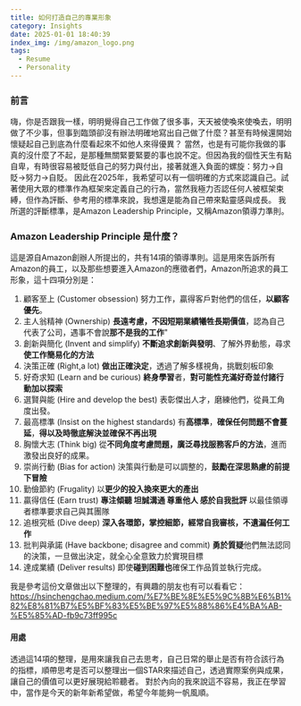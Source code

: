 ```yaml
---
title: 如何打造自己的專業形象
category: Insights
date: 2025-01-01 18:40:39
index_img: /img/amazon_logo.png
tags: 
  - Resume
  - Personality
---
```


### 前言

嗨，你是否跟我一樣，明明覺得自己工作做了很多事，天天被使喚來使喚去，明明做了不少事，但事到臨頭卻沒有辦法明確地寫出自己做了什麼？甚至有時候還開始懷疑起自己到底為什麼看起來不如他人來得優異？
當然，也是有可能你我做的事真的沒什麼了不起，是那種無關緊要緊要的事也說不定。但因為我的個性天生有點自卑，有時很容易被貶低自己的努力與付出，接著就進入負面的螺旋：努力->自貶->努力->自貶。
因此在2025年，我希望可以有一個明確的方式來認識自己。試著使用大眾的標準作為框架來定義自己的行為，當然我極力否認任何人被框架束縛，但作為評斷、參考用的標準來說，我想還是能為自己帶來點靈感與成長。
我所選的評斷標準，是Amazon Leadership Principle，又稱Amazon領導力準則。

### Amazon Leadership Principle 是什麼？

這是源自Amazon創辦人所提出的，共有14項的領導準則。這是用來告訴所有Amazon的員工，以及那些想要進入Amazon的應徵者們，Amazon所追求的員工形象，這十四項分別是：
1. 顧客至上 (Customer obsession) 努力工作，贏得客戶對他們的信任，**以顧客優先**。
2. 主人翁精神 (Ownership) **長遠考慮，不因短期業績犧牲長期價值**，認為自己代表了公司，遇事不會說**那不是我的工作**"
3. 創新與簡化 (Invent and simplify) **不斷追求創新與發明**、了解外界動態，尋求**使工作簡易化的方法**
4. 決策正確 (Right,a lot) **做出正確決定**，透過了解多樣視角，挑戰刻板印象
5. 好奇求知 (Learn and be curious) **終身學習**者，**對可能性充滿好奇並付諸行動加以探索**
6. 選賢與能 (Hire and develop the best) 表彰傑出人才，磨練他們，從員工角度出發。
7. 最高標準 (Insist on the highest standards) 有**高標準**，**確保任何問題不會蔓延**，**得以及時徹底解決並確保不再出現**
8. 胸懷大志 (Think big) 從**不同角度考慮問題，廣泛尋找服務客戶的方法**，進而激發出良好的成果。
9. 崇尚行動 (Bias for action) 決策與行動是可以調整的，**鼓勵在深思熟慮的前提下冒險**
10. 勤儉節約 (Frugality) 以**更少的投入換來更大的產出**
11. 贏得信任 (Earn trust) **專注傾聽 坦誠溝通 尊重他人 感於自我批評** 以最佳領導者標準要求自己與其團隊
12. 追根究柢 (Dive deep) **深入各環節，掌控細節，經常自我審核，不遺漏任何工作**
13. 批判與承諾 (Have backbone; disagree and commit) **勇於質疑**他們無法認同的決策，一旦做出決定，就全心全意致力於實現目標
14. 達成業績 (Deliver results) 即使**碰到困難也**確保工作品質並執行完成。


我是參考這份文章做出以下整理的，有興趣的朋友也有可以看看它：https://hsinchengchao.medium.com/%E7%BE%8E%E5%9C%8B%E6%B1%82%E8%81%B7%E5%BF%83%E5%BE%97%E5%88%86%E4%BA%AB-%E5%85%AD-fb9c73ff995c

#### 用處

透過這14項的整理，是用來讓我自己去思考，自己日常的舉止是否有符合該行為的指標，順帶思考是否可以整理出一個STAR來描述自己，透過實際案例與成果，讓自己的價值可以更好展現給聆聽者。
對於內向的我來說這不容易，我正在學習中，當作是今天的新年新希望做，希望今年能夠一帆風順。
